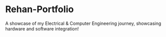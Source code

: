# Rehan-Portfolio
A showcase of my Electrical &amp; Computer Engineering journey, showcasing hardware and software integration!
